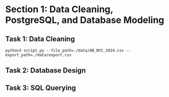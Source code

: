 # Section 1: Data Cleaning, PostgreSQL, and Database Modeling
## Task 1: Data Cleaning
```
python3 script.py --file_path=./data/AB_NYC_2019.csv --export_path=./data/export.csv
```
## Task 2: Database Design
## Task 3: SQL Querying